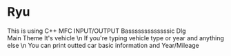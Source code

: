 # Ryu
This is using C++ MFC INPUT/OUTPUT Basssssssssssssic Dlg \
Main Theme It's vehicle \n
If you're typing vehicle type or year and anything else \n
You can print outted car basic information and Year/Mileage
